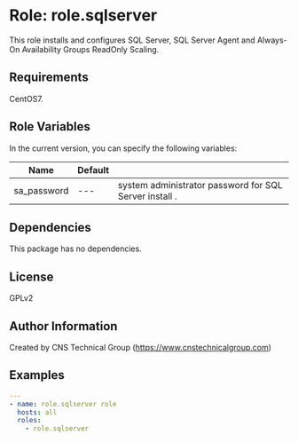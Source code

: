 Role: role.sqlserver
========

This role installs and configures SQL Server, SQL Server Agent and Always-On Availability Groups ReadOnly Scaling.

Requirements
------------

CentOS7. 

Role Variables
--------------

In the current version, you can specify the following variables:

| Name                  | Default |                                                              |
|-----------------------|---------|--------------------------------------------------------------|
| sa_password           |   ---   | system administrator password for SQL Server install .  |


Dependencies
------------

This package has no dependencies.

License
-------

GPLv2

Author Information
------------------

Created by CNS Technical Group (https://www.cnstechnicalgroup.com)

Examples
--------

```yaml
---
- name: role.sqlserver role 
  hosts: all
  roles:
    - role.sqlserver
```
